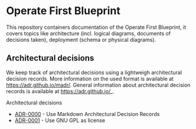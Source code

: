 # Operate First Blueprint

This repository containers documentation of the Operate First Blueprint, it covers topics like architecture (incl. 
logical diagrams, documents of decisions taken), deployment (schema or physical diagrams).

Architectural decisions
-----------------------

We keep track of architectural decisions using a lightweigh architectural decision records. More information on the
used format is available at https://adr.github.io/madr/. General information about architectural decision records
is available at https://adr.github.io/_.

Architectural decisions

* [ADR-0000](docs/adr/0000-use-markdown-architectural-decision-records.md>) - Use Markdown Architectural Decision Records
* [ADR-0001](docs/adr/0001-use-gpl3-as-license.md) - Use GNU GPL as license 
